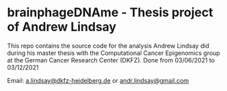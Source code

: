 # brainphageDNAme - Thesis project of Andrew Lindsay

This repo contains the source code for the analysis Andrew Lindsay did during his master thesis with the Computational Cancer Epigenomics group at the German Cancer Research Center (DKFZ). Done from 03/06/2021 to 03/12/2021

Email: a.lindsay@dkfz-heidelberg.de or andr.lindsay@gmail.com
